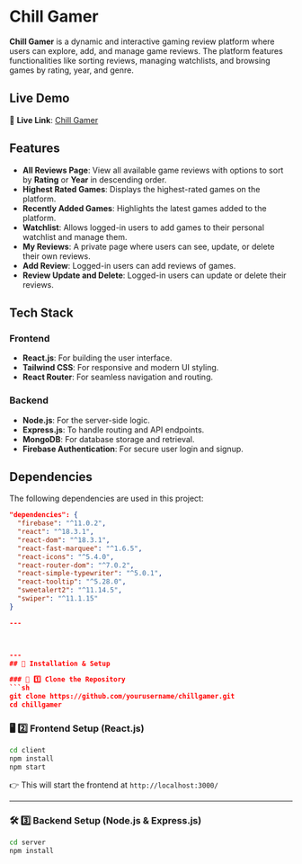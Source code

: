 # Chill Gamer

**Chill Gamer** is a dynamic and interactive gaming review platform where users can explore, add, and manage game reviews. The platform features functionalities like sorting reviews, managing watchlists, and browsing games by rating, year, and genre.


## Live Demo

🔗 **Live Link**: [Chill Gamer](https://chillgamer-eaa4c.web.app)

## Features

- **All Reviews Page**: View all available game reviews with options to sort by **Rating** or **Year** in descending order.
- **Highest Rated Games**: Displays the highest-rated games on the platform.
- **Recently Added Games**: Highlights the latest games added to the platform.
- **Watchlist**: Allows logged-in users to add games to their personal watchlist and manage them.
- **My Reviews**: A private page where users can see, update, or delete their own reviews.
- **Add Review**: Logged-in users can add reviews of games.
- **Review Update and Delete**: Logged-in users can update or delete their reviews.

## Tech Stack

### Frontend

- **React.js**: For building the user interface.
- **Tailwind CSS**: For responsive and modern UI styling.
- **React Router**: For seamless navigation and routing.

### Backend

- **Node.js**: For the server-side logic.
- **Express.js**: To handle routing and API endpoints.
- **MongoDB**: For database storage and retrieval.
- **Firebase Authentication**: For secure user login and signup.

## Dependencies

The following dependencies are used in this project:

```json
"dependencies": {
  "firebase": "^11.0.2",
  "react": "^18.3.1",
  "react-dom": "^18.3.1",
  "react-fast-marquee": "^1.6.5",
  "react-icons": "^5.4.0",
  "react-router-dom": "^7.0.2",
  "react-simple-typewriter": "^5.0.1",
  "react-tooltip": "^5.28.0",
  "sweetalert2": "^11.14.5",
  "swiper": "^11.1.15"
}

---



---
## 🚀 Installation & Setup  

### 🏢 1️⃣ Clone the Repository  
```sh
git clone https://github.com/yourusername/chillgamer.git
cd chillgamer
```

### 🖥️ 2️⃣ Frontend Setup (React.js)  

```sh
cd client
npm install
npm start
```

👉 This will start the frontend at `http://localhost:3000/`  

---

### 🛠 3️⃣ Backend Setup (Node.js & Express.js)  

```sh
cd server
npm install
```

